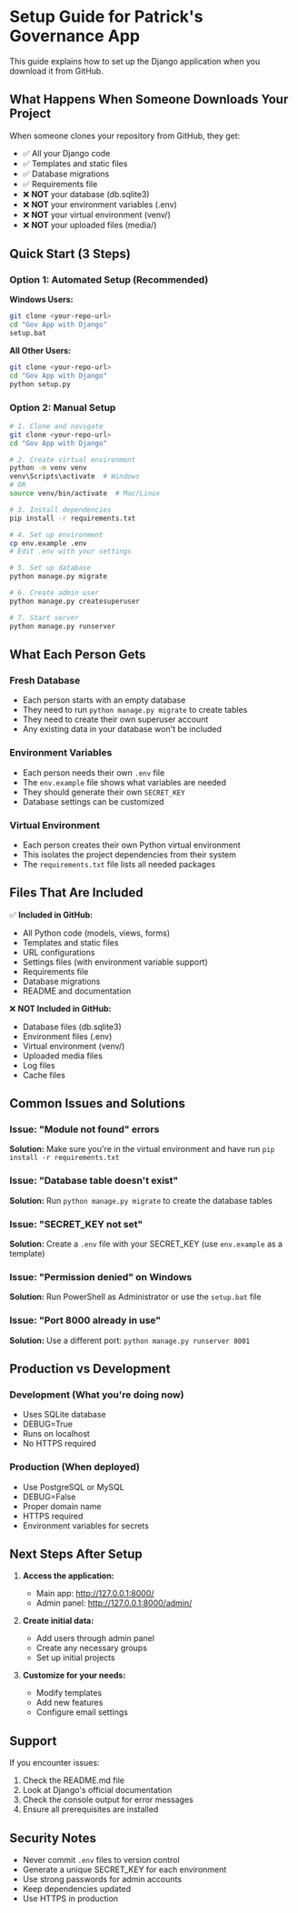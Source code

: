 # Setup Guide for Patrick's Governance App

This guide explains how to set up the Django application when you download it from GitHub.

## What Happens When Someone Downloads Your Project

When someone clones your repository from GitHub, they get:
- ✅ All your Django code
- ✅ Templates and static files
- ✅ Database migrations
- ✅ Requirements file
- ❌ **NOT** your database (db.sqlite3)
- ❌ **NOT** your environment variables (.env)
- ❌ **NOT** your virtual environment (venv/)
- ❌ **NOT** your uploaded files (media/)

## Quick Start (3 Steps)

### Option 1: Automated Setup (Recommended)

**Windows Users:**
```bash
git clone <your-repo-url>
cd "Gov App with Django"
setup.bat
```

**All Other Users:**
```bash
git clone <your-repo-url>
cd "Gov App with Django"
python setup.py
```

### Option 2: Manual Setup

```bash
# 1. Clone and navigate
git clone <your-repo-url>
cd "Gov App with Django"

# 2. Create virtual environment
python -m venv venv
venv\Scripts\activate  # Windows
# OR
source venv/bin/activate  # Mac/Linux

# 3. Install dependencies
pip install -r requirements.txt

# 4. Set up environment
cp env.example .env
# Edit .env with your settings

# 5. Set up database
python manage.py migrate

# 6. Create admin user
python manage.py createsuperuser

# 7. Start server
python manage.py runserver
```

## What Each Person Gets

### Fresh Database
- Each person starts with an empty database
- They need to run `python manage.py migrate` to create tables
- They need to create their own superuser account
- Any existing data in your database won't be included

### Environment Variables
- Each person needs their own `.env` file
- The `env.example` file shows what variables are needed
- They should generate their own `SECRET_KEY`
- Database settings can be customized

### Virtual Environment
- Each person creates their own Python virtual environment
- This isolates the project dependencies from their system
- The `requirements.txt` file lists all needed packages

## Files That Are Included

✅ **Included in GitHub:**
- All Python code (models, views, forms)
- Templates and static files
- URL configurations
- Settings files (with environment variable support)
- Requirements file
- Database migrations
- README and documentation

❌ **NOT Included in GitHub:**
- Database files (db.sqlite3)
- Environment files (.env)
- Virtual environment (venv/)
- Uploaded media files
- Log files
- Cache files

## Common Issues and Solutions

### Issue: "Module not found" errors
**Solution:** Make sure you're in the virtual environment and have run `pip install -r requirements.txt`

### Issue: "Database table doesn't exist"
**Solution:** Run `python manage.py migrate` to create the database tables

### Issue: "SECRET_KEY not set"
**Solution:** Create a `.env` file with your SECRET_KEY (use `env.example` as a template)

### Issue: "Permission denied" on Windows
**Solution:** Run PowerShell as Administrator or use the `setup.bat` file

### Issue: "Port 8000 already in use"
**Solution:** Use a different port: `python manage.py runserver 8001`

## Production vs Development

### Development (What you're doing now)
- Uses SQLite database
- DEBUG=True
- Runs on localhost
- No HTTPS required

### Production (When deployed)
- Use PostgreSQL or MySQL
- DEBUG=False
- Proper domain name
- HTTPS required
- Environment variables for secrets

## Next Steps After Setup

1. **Access the application:**
   - Main app: http://127.0.0.1:8000/
   - Admin panel: http://127.0.0.1:8000/admin/

2. **Create initial data:**
   - Add users through admin panel
   - Create any necessary groups
   - Set up initial projects

3. **Customize for your needs:**
   - Modify templates
   - Add new features
   - Configure email settings

## Support

If you encounter issues:
1. Check the README.md file
2. Look at Django's official documentation
3. Check the console output for error messages
4. Ensure all prerequisites are installed

## Security Notes

- Never commit `.env` files to version control
- Generate a unique SECRET_KEY for each environment
- Use strong passwords for admin accounts
- Keep dependencies updated
- Use HTTPS in production










